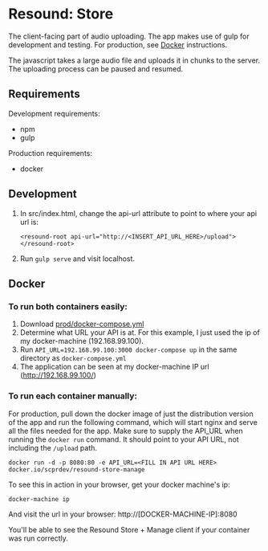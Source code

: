 # Resound: Store

The client-facing part of audio uploading.  The app makes use of gulp for development and testing.
For production, see [Docker](#docker) instructions. 

The javascript takes a large audio file and uploads it in chunks to the server.  The uploading process can be paused
and resumed.

## Requirements

Development requirements:

* npm
* gulp

Production requirements:

* docker


## Development

1. In src/index.html, change the api-url attribute to point to where your api url is:
    ```
    <resound-root api-url="http://<INSERT_API_URL_HERE>/upload">
    </resound-root>
    ```

2. Run `gulp serve` and visit localhost.

## Docker

### To run both containers easily:

1. Download [prod/docker-compose.yml](docker-compose.yml)
2. Determine what URL your API is at. For this example, I just used the ip of my docker-machine (192.168.99.100).
3. Run `API_URL=192.168.99.100:3000 docker-compose up` in the same directory as `docker-compose.yml`
4. The application can be seen at my docker-machine IP url (http://192.168.99.100/)

### To run each container manually:
For production, pull down the docker image of just the distribution version of the app and run the following command, 
which will start nginx and serve all the files needed for the app.  Make sure to supply the API_URL when running the
`docker run` command.  It should point to your API URL, not including the `/upload` path.

`docker run -d -p 8080:80 -e API_URL=<FILL IN API URL HERE> docker.io/scprdev/resound-store-manage`

To see this in action in your browser, get your docker machine's ip:

`docker-machine ip`

And visit the url in your browser: http://[DOCKER-MACHINE-IP]:8080

You'll be able to see the Resound Store + Manage client if your container was run correctly.